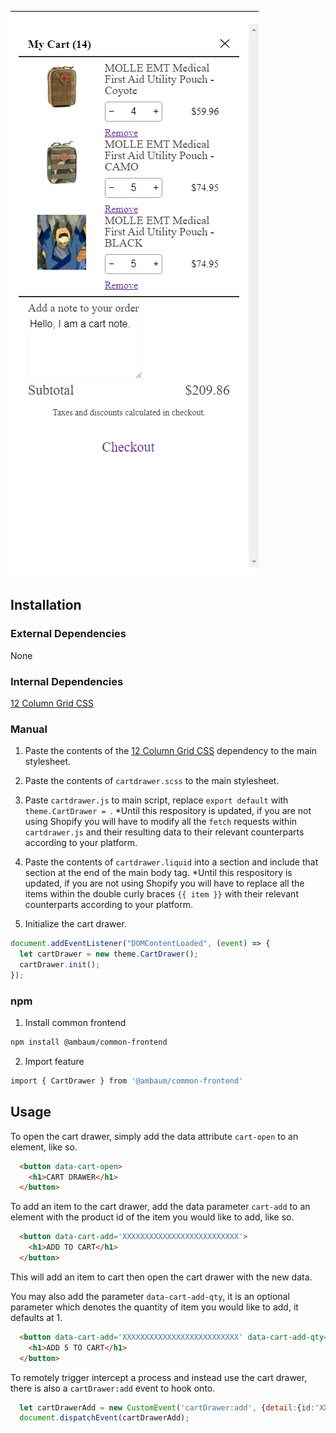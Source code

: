 ![Modal](screenshot.png)
## Installation
### External Dependencies
  None
### Internal Dependencies
  [12 Column Grid CSS](https://gitlab.com/ambaum/internal/shopify-starter-theme/-/blob/master/theme/src/assets/grid-12-col.css)
### Manual

1. Paste the contents of the [12 Column Grid CSS](https://gitlab.com/ambaum/internal/shopify-starter-theme/-/blob/master/theme/src/assets/grid-12-col.css) dependency to the main stylesheet.

2. Paste the contents of `cartdrawer.scss` to the main stylesheet.

3. Paste `cartdrawer.js` to main script, replace `export default` with `theme.CartDrawer = `. *Until this respository is updated, if you are not using Shopify you will have to modify all the `fetch` requests within `cartdrawer.js` and their resulting data to their relevant counterparts according to your platform.

4. Paste the contents of `cartdrawer.liquid` into a section and include that section at the end of the main body tag. *Until this respository is updated, if you are not using Shopify you will have to replace all the items within the double curly braces `{{ item }}` with their relevant counterparts according to your platform.

5. Initialize the cart drawer.
```js
document.addEventListener("DOMContentLoaded", (event) => {
  let cartDrawer = new theme.CartDrawer();
  cartDrawer.init();
});
```
### npm

1. Install common frontend
  ```sh
  npm install @ambaum/common-frontend
  ```

2. Import feature
  ```sh
  import { CartDrawer } from '@ambaum/common-frontend'
  ```

## Usage

To open the cart drawer, simply add the data attribute `cart-open` to an element, like so.

```html
  <button data-cart-open>
    <h1>CART DRAWER</h1>
  </button>
```

To add an item to the cart drawer, add the data parameter `cart-add` to an element with the product id of the item you would like to add, like so.

```html
  <button data-cart-add='XXXXXXXXXXXXXXXXXXXXXXXXXX'>
    <h1>ADD TO CART</h1>
  </button>
```

This will add an item to cart then open the cart drawer with the new data.

You may also add the parameter `data-cart-add-qty`,  it is an optional parameter which denotes the quantity of item you would like to add, it defaults at 1.

```html
  <button data-cart-add='XXXXXXXXXXXXXXXXXXXXXXXXXX' data-cart-add-qty='5'>
    <h1>ADD 5 TO CART</h1>
  </button>
```

To remotely trigger intercept a process and instead use the cart drawer, there is also a `cartDrawer:add` event to hook onto.

```js
  let cartDrawerAdd = new CustomEvent('cartDrawer:add', {detail:{id:'XXXXXXXXXX', qty:1}});
  document.dispatchEvent(cartDrawerAdd);
```